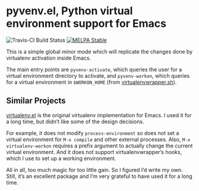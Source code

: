 # pyvenv.el, Python virtual environment support for Emacs

![Travis-CI Build Status](https://secure.travis-ci.org/jorgenschaefer/pyvenv.png)
[![MELPA Stable](http://stable.melpa.org/packages/pyvenv-badge.svg)](http://stable.melpa.org/#/pyvenv)

This is a simple global minor mode which will replicate the changes
done by virtualenv activation inside Emacs.

The main entry points are `pyvenv-activate`, which queries the user
for a virtual environment directory to activate, and `pyvenv-workon`,
which queries for a virtual environment in `$WORKON_HOME` (from
[virtualenvwrapper.sh](https://virtualenvwrapper.readthedocs.io/en/latest/)).

## Similar Projects

[virtualenv.el](https://github.com/aculich/virtualenv.el) is the
original virtualenv implementation for Emacs. I used it for a long
time, but didn’t like some of the design decisions.

For example, it does not modify `process-environment` so does not set
a virtual environment for `M-x compile` and other external processes.
Also, `M-x virtualenv-workon` requires a prefix argument to actually
change the current virtual environment. And it does not support
virtualenvwrapper’s hooks, which I use to set up a working
environment.

All in all, too much magic for too little gain. So I figured I’d write
my own. Still, it’s an excellent package and I’m very grateful to have
used it for a long time.
